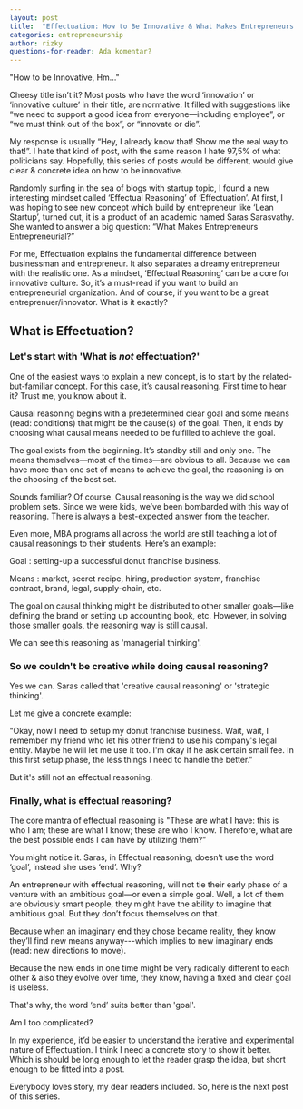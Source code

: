 ```yaml
---
layout: post
title:  "Effectuation: How to Be Innovative & What Makes Entrepreneurs Entrepreneurial"
categories: entrepreneurship
author: rizky 
questions-for-reader: Ada komentar?
---
```


"How to be Innovative, Hm..."

Cheesy title isn’t it? Most posts who have the word ‘innovation’ or ‘innovative culture’ in their title, are normative. It filled with suggestions like “we need to support a good idea from everyone—including employee”, or “we must think out of the box”, or “innovate or die”.

My response is usually “Hey, I already know that! Show me the real way to that!”. I hate that kind of post, with the same reason I hate 97,5% of what politicians say. Hopefully, this series of posts would be different, would give clear & concrete idea on how to be innovative.

Randomly surfing in the sea of blogs with startup topic, I found a new interesting mindset called ‘Effectual Reasoning’ of ‘Effectuation’. At first, I was hoping to see new concept which build by entrepreneur like ‘Lean Startup’, turned out, it is a product of an academic named Saras Sarasvathy. She wanted to answer a big question: “What Makes Entrepreneurs Entrepreneurial?”

For me, Effectuation explains the fundamental difference between businessman and entrepreneur. It also separates a dreamy entrepreneur with the realistic one. As a mindset, ‘Effectual Reasoning’ can be a core for innovative culture. So, it’s a must-read if you want to build an entrepreneurial organization. And of course, if you want to be a great entreprenuer/innovator. What is it exactly?

## What is Effectuation?

### Let's start with 'What is _not_ effectuation?'

One of the easiest ways to explain a new concept, is to start by the related-but-familiar concept. For this case, it’s causal reasoning. First time to hear it? Trust me, you know about it.

Causal reasoning begins with a predetermined clear goal and some means (read: conditions) that might be the cause(s) of the goal. Then, it ends by choosing what causal means needed to be fulfilled to achieve the goal.

The goal exists from the beginning. It’s standby still and only one. The means themselves—most of the times—are obvious to all. Because we can have more than one set of means to achieve the goal, the reasoning is on the choosing of the best set.

Sounds familiar? Of course. Causal reasoning is the way we did school problem sets. Since we were kids, we’ve been bombarded with this way of reasoning. There is always a best-expected answer from the teacher.

Even more, MBA programs all across the world are still teaching a lot of causal reasonings to their students. Here’s an example:

Goal : setting-up a successful donut franchise business.

Means : market, secret recipe, hiring, production system, franchise contract, brand, legal, supply-chain, etc.

The goal on causal thinking might be distributed to other smaller goals—like defining the brand or setting up accounting book, etc. However, in solving those smaller goals, the reasoning way is still causal.

We can see this reasoning as 'managerial thinking'.


### So we couldn't be creative while doing causal reasoning?

Yes we can. Saras called that 'creative causal reasoning' or 'strategic thinking'.


Let me give a concrete example:

"Okay, now I need to setup my donut franchise business. Wait, wait, I remember my friend who let his other friend to use his company's legal entity. Maybe he will let me use it too. I'm okay if he ask certain small fee. In this first setup phase, the less things I need to handle the better."

But it's still not an effectual reasoning.

### Finally, what is effectual reasoning?


The core mantra of effectual reasoning is "These are what I have: this is who I am; these are what I know; these are who I know. Therefore, what are the best possible ends I can have by utilizing them?”

You might notice it. Saras, in Effectual reasoning, doesn’t use the word ‘goal’, instead she uses ‘end’. Why?

An entrepreneur with effectual reasoning, will not tie their early phase of a venture with an ambitious goal—or even a simple goal. Well, a lot of them are obviously smart people, they might have the ability to imagine that ambitious goal. But they don’t focus themselves on that.

Because when an imaginary end they chose became reality, they know they’ll find new means anyway---which implies to new imaginary ends (read: new directions to move).

Because the new ends in one time might be very radically different to each other & also they evolve over time, they know, having a fixed and clear goal is useless.

That's why, the word ‘end’ suits better than 'goal'.

Am I too complicated?

In my experience, it’d be easier to understand the iterative and experimental nature of Effectuation. I think I need a concrete story to show it better. Which is should be long enough to let the reader grasp the idea, but short enough to be fitted into a post.

Everybody loves story, my dear readers included. So, here is the next post of this series.